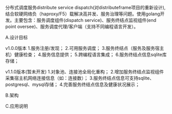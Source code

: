分布式调度服务distribute service dispatch(对distributeframe项目的重新设计),结合软硬网络负（haproxy/F5）载解决高并发、服务治理等问题。使用golang开发。主要包含：服务调度组件(dispatch service)、服务终结点监视组件(end point oversee)、服务调度代理/客户端（支持不同编程语言开发）。

A.设计目标

v1.0.0版本 
1.服务注册/发现；
2.可用服务调度；
3.服务终结点（服务及服务宿主机）健康检查；
4.服务信息提供；
5.跨编程语言集成；
6.服务终结点信息sqlite库存储；

v1.1.0版本(暂未开发)
1.对象池、连接池全局化重构；
2.增加服务终结点监视组件采集宿主机网络连接信息（如：连接数）；
3.服务终结点信息可支持sqlite、postgresql、mysql存储；
4.完善服务终结点信息及健康状况展示；

B.架构


C.应用说明
